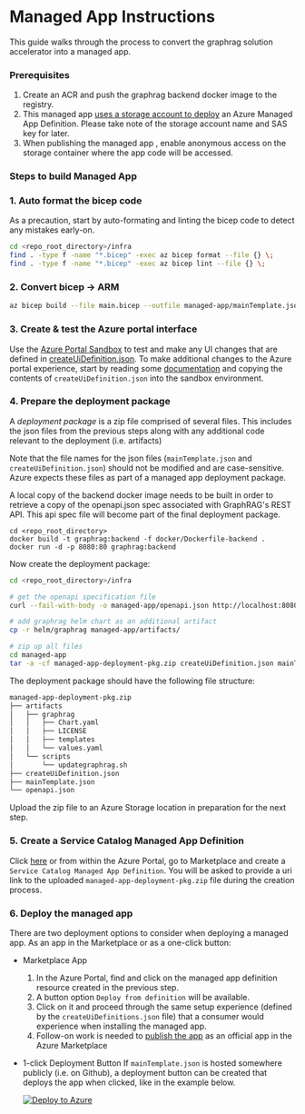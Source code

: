 # Managed App Instructions

This guide walks through the process to convert the graphrag solution accelerator into a managed app.

### Prerequisites
1. Create an ACR and push the graphrag backend docker image to the registry.
1. This managed app [uses a storage account to deploy](https://learn.microsoft.com/en-us/azure/azure-resource-manager/managed-applications/publish-service-catalog-bring-your-own-storage?tabs=azure-powershell) an Azure Managed App Definition. Please take note of the storage account name and SAS key for later.
1. When publishing the managed app , enable anonymous access on the storage container where the app code will be accessed.

### Steps to build Managed App

### 1. Auto format the bicep code

As a precaution, start by auto-formating and linting the bicep code to detect any mistakes early-on.

```bash
cd <repo_root_directory>/infra
find . -type f -name "*.bicep" -exec az bicep format --file {} \;
find . -type f -name "*.bicep" -exec az bicep lint --file {} \;
```

### 2. Convert bicep -> ARM
```bash
az bicep build --file main.bicep --outfile managed-app/mainTemplate.json
```

### 3. Create & test the Azure portal interface

Use the [Azure Portal Sandbox](https://portal.azure.com/#blade/Microsoft_Azure_CreateUIDef/SandboxBlade) to test and make any UI changes that are defined in [createUiDefinition.json](createUiDefinition.json). To make additional changes to the Azure portal experience, start by reading some [documentation](https://learn.microsoft.com/en-us/azure/azure-resource-manager/managed-applications/create-uidefinition-overview) and copying the contents of `createUiDefinition.json` into the sandbox environment.

### 4. Prepare the deployment package

A *deployment package* is a zip file comprised of several files. This includes the json files from the previous steps along with any additional code relevant to the deployment (i.e. artifacts)

Note that the file names for the json files (`mainTemplate.json` and `createUiDefinition.json`) should not be modified and are case-sensitive. Azure expects these files as part of a managed app deployment package.

A local copy of the backend docker image needs to be built in order to retrieve a copy of the openapi.json spec associated with GraphRAG's REST API. This api spec file will become part of the final deployment package.
```shell
cd <repo_root_directory>
docker build -t graphrag:backend -f docker/Dockerfile-backend .
docker run -d -p 8080:80 graphrag:backend
```

Now create the deployment package:
```bash
cd <repo_root_directory>/infra

# get the openapi specification file
curl --fail-with-body -o managed-app/openapi.json http://localhost:8080/manpage/openapi.json

# add graphrag helm chart as an additional artifact
cp -r helm/graphrag managed-app/artifacts/

# zip up all files
cd managed-app
tar -a -cf managed-app-deployment-pkg.zip createUiDefinition.json mainTemplate.json openapi.json artifacts
```

The deployment package should have the following file structure:
```bash
managed-app-deployment-pkg.zip
├── artifacts
│   ├── graphrag
│   │   ├── Chart.yaml
│   │   ├── LICENSE
│   │   ├── templates
│   │   └── values.yaml
│   └── scripts
│       └── updategraphrag.sh
├── createUiDefinition.json
├── mainTemplate.json
└── openapi.json
```

Upload the zip file to an Azure Storage location in preparation for the next step.

### 5. Create a Service Catalog Managed App Definition

Click [here](https://ms.portal.azure.com/#view/Microsoft_Azure_Marketplace/GalleryItemDetailsBladeNopdl/id/Microsoft.ApplianceDefinition/selectionMode~/false/resourceGroupId//resourceGroupLocation//dontDiscardJourney~/false/selectedMenuId/home/launchingContext~/%7B%22galleryItemId%22%3A%22Microsoft.ApplianceDefinition%22%2C%22source%22%3A%5B%22GalleryFeaturedMenuItemPart%22%2C%22VirtualizedTileDetails%22%5D%2C%22menuItemId%22%3A%22home%22%2C%22subMenuItemId%22%3A%22Search%20results%22%2C%22telemetryId%22%3A%2220409084-39a1-4800-bbce-d0b26a6f46a4%22%7D/searchTelemetryId/d7d20e05-ca16-47f7-bed5-9c7b8d2fa641) or from within the Azure Portal, go to Marketplace and create a `Service Catalog Managed App Definition`. You will be asked to provide a uri link to the uploaded `managed-app-deployment-pkg.zip` file during the creation process.

### 6. Deploy the managed app

There are two deployment options to consider when deploying a managed app. As an app in the Marketplace or as a one-click button:

* Marketplace App

    1. In the Azure Portal, find and click on the managed app definition resource created in the previous step.
    2. A button option `Deploy from definition` will be available.
    3. Click on it and proceed through the same setup experience (defined by the `createUiDefinitions.json` file) that a consumer would experience when installing the managed app.
    4. Follow-on work is needed to [publish the app](https://learn.microsoft.com/en-us/partner-center/marketplace-offers/plan-azure-application-offer) as an official app in the Azure Marketplace

* 1-click Deployment Button
If `mainTemplate.json` is hosted somewhere publicly (i.e. on Github), a deployment button can be created that deploys the app when clicked, like in the example below.

    [![Deploy to Azure](https://aka.ms/deploytoazurebutton)](https://portal.azure.com/#create/Microsoft.Template/uri/https%3A%2F%2Fraw.githubusercontent.com%2FAzure-Samples%2Fgraphrag-accelerator%2Frefs%2Fheads%2Fharjit-managed-app%2Finfra%2FmainTemplate.json)
